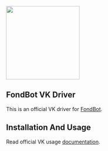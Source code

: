 <img src="https://fondbot.io/images/logo.png" width="200px">

## FondBot VK Driver
This is an official VK driver for [FondBot](https://github.com/fondbot/fondbot).

## Installation And Usage

Read official VK usage [documentation](https://fondbot.io/docs/en/master/drivers/vk).
